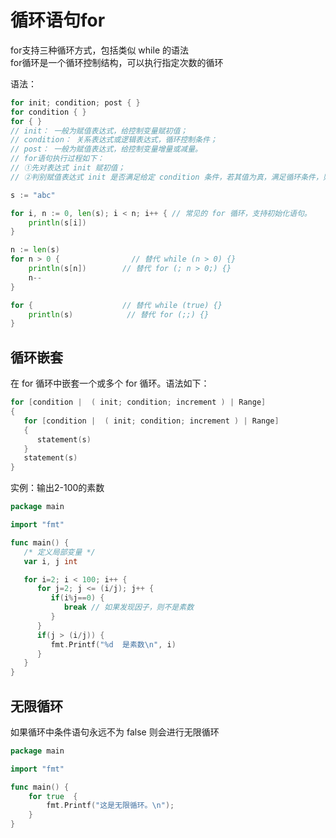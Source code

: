# 循环语句for

for支持三种循环方式，包括类似 while 的语法  
for循环是一个循环控制结构，可以执行指定次数的循环  

语法：
```go
for init; condition; post { }
for condition { }
for { }
// init： 一般为赋值表达式，给控制变量赋初值；
// condition： 关系表达式或逻辑表达式，循环控制条件；
// post： 一般为赋值表达式，给控制变量增量或减量。
// for语句执行过程如下：
// ①先对表达式 init 赋初值；
// ②判别赋值表达式 init 是否满足给定 condition 条件，若其值为真，满足循环条件，则执行循环体内语句，然后执行 post，进入第二次循环，再判别 condition；否则判断 condition 的值为假，不满足条件，就终止for循环，执行循环体外语句。
```
```go
s := "abc"

for i, n := 0, len(s); i < n; i++ { // 常见的 for 循环，支持初始化语句。
    println(s[i])
}

n := len(s)
for n > 0 {                // 替代 while (n > 0) {}
    println(s[n])        // 替代 for (; n > 0;) {}
    n-- 
}

for {                    // 替代 while (true) {}
    println(s)            // 替代 for (;;) {}
}
```
## 循环嵌套
在 for 循环中嵌套一个或多个 for 循环。语法如下：
```go
for [condition |  ( init; condition; increment ) | Range]
{
   for [condition |  ( init; condition; increment ) | Range]
   {
      statement(s)
   }
   statement(s)
}
```
实例：输出2-100的素数
```go
package main

import "fmt"

func main() {
   /* 定义局部变量 */
   var i, j int

   for i=2; i < 100; i++ {
      for j=2; j <= (i/j); j++ {
         if(i%j==0) {
            break // 如果发现因子，则不是素数
         }
      }
      if(j > (i/j)) {
         fmt.Printf("%d  是素数\n", i)
      }
   }  
}
```
## 无限循环
如果循环中条件语句永远不为 false 则会进行无限循环
```go
package main

import "fmt"

func main() {
    for true  {
        fmt.Printf("这是无限循环。\n");
    }
}
```